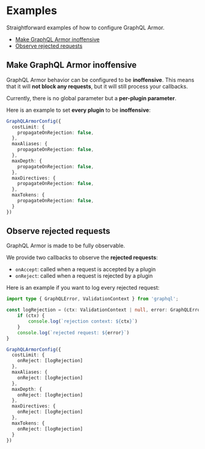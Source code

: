 # Examples

Straightforward examples of how to configure GraphQL Armor.

- [Make GraphQL Armor inoffensive](#make-graphql-armor-inoffensive)
- [Observe rejected requests](#observe-rejected-requests)

## Make GraphQL Armor inoffensive

GraphQL Armor behavior can be configured to be **inoffensive**. This means that it will **not block any requests**, but it will still process your callbacks.

Currently, there is no global parameter but a **per-plugin parameter**.

Here is an example to set **every plugin** to be **inoffensive**:

```ts
GraphQLArmorConfig({
  costLimit: {
    propagateOnRejection: false,
  },
  maxAliases: {
    propagateOnRejection: false,
  },
  maxDepth: {
    propagateOnRejection: false,
  },
  maxDirectives: {
    propagateOnRejection: false,
  },
  maxTokens: {
    propagateOnRejection: false,
  }
})
```

## Observe rejected requests

GraphQL Armor is made to be fully observable.

We provide two callbacks to observe the **rejected requests**:

- `onAccept`: called when a request is accepted by a plugin
- `onReject`: called when a request is rejected by a plugin

Here is an example if you want to log every rejected request:

```ts
import type { GraphQLError, ValidationContext } from 'graphql';

const logRejection = (ctx: ValidationContext | null, error: GraphQLError) => {
    if (ctx) {
        console.log(`rejection context: ${ctx}`)
    }
    console.log(`rejected request: ${error}`)
}

GraphQLArmorConfig({
  costLimit: {
    onReject: [logRejection]
  },
  maxAliases: {
    onReject: [logRejection]
  },
  maxDepth: {
    onReject: [logRejection]
  },
  maxDirectives: {
    onReject: [logRejection]
  },
  maxTokens: {
    onReject: [logRejection]
  }
})
```
